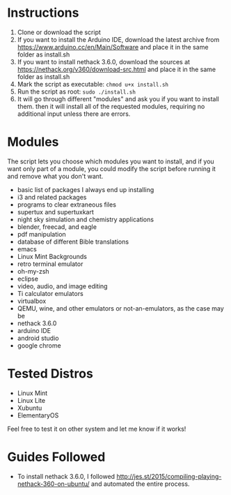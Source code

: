 # Instructions
1. Clone or download the script
2. If you want to install the Arduino IDE, download the latest archive from https://www.arduino.cc/en/Main/Software and place it in the same folder as install.sh
3. If you want to install nethack 3.6.0, download the sources at https://nethack.org/v360/download-src.html and place it in the same folder as install.sh
4. Mark the script as executable: `chmod u+x install.sh`
5. Run the script as root: `sudo ./install.sh`
6. It will go through different "modules" and ask you if you want to install them. then it will install all of the requested modules, requiring no additional input unless there are errors.

# Modules
The script lets you choose which modules you want to install, and if you want only part of a module, you could modify the script before running it and remove what you don't want.
* basic list of packages I always end up installing
* i3 and related packages
* programs to clear extraneous files
* supertux and supertuxkart
* night sky simulation and chemistry applications
* blender, freecad, and eagle
* pdf manipulation
* database of different Bible translations
* emacs
* Linux Mint Backgrounds
* retro terminal emulator
* oh-my-zsh
* eclipse
* video, audio, and image editing
* Ti calculator emulators
* virtualbox
* QEMU, wine, and other emulators or not-an-emulators, as the case may be
* nethack 3.6.0
* arduino IDE
* android studio
* google chrome

# Tested Distros
* Linux Mint
* Linux Lite
* Xubuntu
* ElementaryOS

Feel free to test it on other system and let me know if it works!

# Guides Followed
* To install nethack 3.6.0, I followed http://jes.st/2015/compiling-playing-nethack-360-on-ubuntu/ and automated the entire process.
